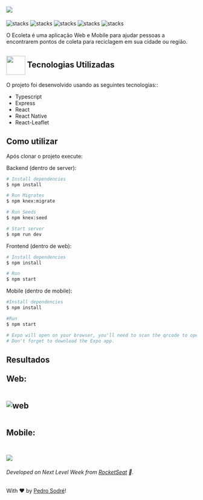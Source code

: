 <img style="display: block; margin: 20px auto" src="https://i.imgur.com/Qi7cuAX.png">

![stacks](https://img.shields.io/static/v1?label=Nodejs&message=v12.17.0&color=brightgreen)
![stacks](https://img.shields.io/static/v1?label=React&message=v16.13.1&color=brightgreen)
![stacks](https://img.shields.io/static/v1?label=ReactNative&message=v16.13.1&color=brightgreen)
![stacks](https://img.shields.io/static/v1?label=stack&message=Typescript&color=blue)
![stacks](https://img.shields.io/static/v1?label=stack&message=Express&color=blue)

<p> O Ecoleta é uma aplicação Web e Mobile para ajudar pessoas a encontrarem pontos de coleta para reciclagem em sua cidade ou região. </p>
 
<h2> <img src = "https://cdn0.iconfinder.com/data/icons/innova/32/innova_Robot-512.png" width="50px" height="50px" align="center"/> Tecnologias Utilizadas </h2>
<p> O projeto foi desenvolvido usando as seguintes tecnologias::
  <ul> 
    <li> Typescript </li>
    <li> Express </li>
    <li> React </li>
    <li> React Native </li>
    <li> React-Leaflet </li>
  </ul> 
</p>

<h2> Como utilizar </h2>

Após clonar o projeto execute:

Backend (dentro de server):
```bash
# Install dependencies
$ npm install

# Run Migrates
$ npm knex:migrate

# Run Seeds
$ npm knex:seed

# Start server
$ npm run dev
```

Frontend (dentro de web):
```bash
# Install dependencies
$ npm install

# Run
$ npm start
```

Mobile (dentro de mobile):
```bash
#Install dependencies
$ npm install

#Run
$ npm start

# Expo will open on your browser, you'll need to scan the qrcode to open the app on your device.
# Don't forget to download the Expo app.
```

<h2> Resultados
</br>
</br>
Web:
</br>
</br>

![web](https://user-images.githubusercontent.com/33165255/83929956-b21ff700-a76b-11ea-9bc6-7cd49c336b25.gif)

</br>
Mobile:
</br>
</br>


![](https://media3.giphy.com/media/JOQwD8IAZyabqIl8g5/giphy.gif)




###### Developed on Next Level Week from [RocketSeat](https://rocketseat.com.br) :rocket:.

With ♥ by [Pedro Sodré](https://www.linkedin.com/in/pedrosodre/)!
